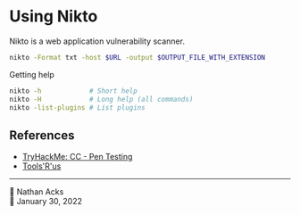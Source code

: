 # Using Nikto

Nikto is a web application vulnerability scanner.

```bash
nikto -Format txt -host $URL -output $OUTPUT_FILE_WITH_EXTENSION
```

Getting help

```bash
nikto -h            # Short help
nikto -H            # Long help (all commands)
nikto -list-plugins # List plugins
```

## References

* [TryHackMe: CC - Pen Testing](tryhackme-cc-pen-testing.md)
* [Tools'R'us](tryhackme-tools-r-us.md)

- - - -

<span aria-hidden="true">👤</span> Nathan Acks  
<span aria-hidden="true">📅</span> January 30, 2022

